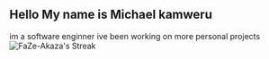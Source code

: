 ## Hello My name is Michael kamweru

im a software enginner
ive been working on more personal projects
![FaZe-Akaza's Streak](https://github-readme-streak-stats.herokuapp.com/?user=FaZe-Akaza&theme=calm&hide_border=false)
